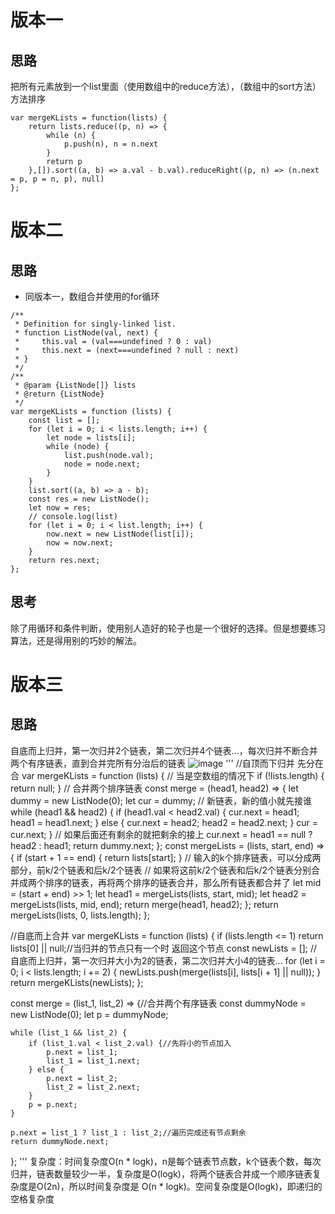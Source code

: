 # 版本一
## 思路
把所有元素放到一个list里面（使用数组中的reduce方法），（数组中的sort方法）方法排序
```
var mergeKLists = function(lists) {
    return lists.reduce((p, n) => {
        while (n) {
            p.push(n), n = n.next
        }
        return p
    },[]).sort((a, b) => a.val - b.val).reduceRight((p, n) => (n.next = p, p = n, p), null)
};
```
# 版本二
## 思路
- 同版本一，数组合并使用的for循环
```
/**
 * Definition for singly-linked list.
 * function ListNode(val, next) {
 *     this.val = (val===undefined ? 0 : val)
 *     this.next = (next===undefined ? null : next)
 * }
 */
/**
 * @param {ListNode[]} lists
 * @return {ListNode}
 */
var mergeKLists = function (lists) {
    const list = [];
    for (let i = 0; i < lists.length; i++) {
        let node = lists[i];
        while (node) {
            list.push(node.val);
            node = node.next;
        }
    }
    list.sort((a, b) => a - b);
    const res = new ListNode();
    let now = res;
    // console.log(list)
    for (let i = 0; i < list.length; i++) {
        now.next = new ListNode(list[i]);
        now = now.next;
    }
    return res.next;
};
```
## 思考
除了用循环和条件判断，使用别人造好的轮子也是一个很好的选择。但是想要练习算法，还是得用别的巧妙的解法。
# 版本三
## 思路
自底而上归并，第一次归并2个链表，第二次归并4个链表...，每次归并不断合并两个有序链表，直到合并完所有分治后的链表
![image](https://user-images.githubusercontent.com/72443094/145551720-e9acae2b-e8ff-4bb1-9c2a-1b2c694e51bb.png)
'''
//自顶而下归并 先分在合
var mergeKLists = function (lists) {
    // 当是空数组的情况下
    if (!lists.length) {
        return null;
    }
    // 合并两个排序链表
    const merge = (head1, head2) => {
        let dummy = new ListNode(0);
        let cur = dummy;
        // 新链表，新的值小就先接谁
        while (head1 && head2) {
            if (head1.val < head2.val) {
                cur.next = head1;
                head1 = head1.next;
            } else {
                cur.next = head2;
                head2 = head2.next;
            }
            cur = cur.next;
        }
        // 如果后面还有剩余的就把剩余的接上
        cur.next = head1 == null ? head2 : head1;
        return dummy.next;
    };
    const mergeLists = (lists, start, end) => {
        if (start + 1 == end) {
            return lists[start];
        }
        // 输入的k个排序链表，可以分成两部分，前k/2个链表和后k/2个链表
        // 如果将这前k/2个链表和后k/2个链表分别合并成两个排序的链表，再将两个排序的链表合并，那么所有链表都合并了
        let mid = (start + end) >> 1;
        let head1 = mergeLists(lists, start, mid);
        let head2 = mergeLists(lists, mid, end);
        return merge(head1, head2);
    };
    return mergeLists(lists, 0, lists.length);
};

//自底而上合并
var mergeKLists = function (lists) {
    if (lists.length <= 1) return lists[0] || null;//当归并的节点只有一个时 返回这个节点
    const newLists = [];
    //自底而上归并，第一次归并大小为2的链表，第二次归并大小4的链表...
    for (let i = 0; i < lists.length; i += 2) {
        newLists.push(merge(lists[i], lists[i + 1] || null));
    }
    return mergeKLists(newLists);
};

const merge = (list_1, list_2) => {//合并两个有序链表
    const dummyNode = new ListNode(0);
    let p = dummyNode;

    while (list_1 && list_2) {
        if (list_1.val < list_2.val) {//先将小的节点加入
            p.next = list_1;
            list_1 = list_1.next;
        } else {
            p.next = list_2;
            list_2 = list_2.next;
        }
        p = p.next;
    }

    p.next = list_1 ? list_1 : list_2;//遍历完成还有节点剩余
    return dummyNode.next;
};
'''
复杂度：时间复杂度O(n * logk)，n是每个链表节点数，k个链表个数，每次归并，链表数量较少一半，复杂度是O(logk)，将两个链表合并成一个顺序链表复杂度是O(2n)，所以时间复杂度是 O(n * logk)。空间复杂度是O(logk)，即递归的空格复杂度


